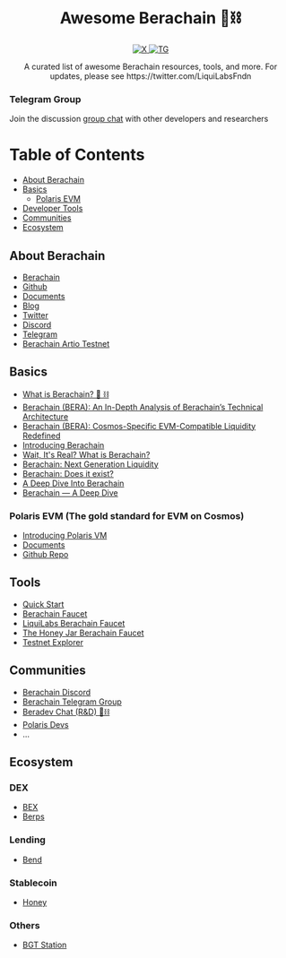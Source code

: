 <div align="center">
  <h1 align="center">Awesome Berachain 🐻⛓️</h1>
  <p align="center">
    <a href="https://twitter.com/LiquiLabsFndn">
      <img alt="X" src="https://img.shields.io/badge/X-000000?style=for-the-badge&logo=x&logoColor=white">
    </a>
    <a href="https://t.me/+VBorjXJKs_U3NjVl">
      <img alt="TG" src="https://img.shields.io/badge/Telegram-2CA5E0?style=for-the-badge&logo=telegram&logoColor=white">
    </a>
  </p>

  <p align="center"> A curated list of awesome Berachain resources, tools, and more. For updates, please see https://twitter.com/LiquiLabsFndn </p>
</div>

### Telegram Group
Join the discussion [group chat](https://t.me/+VBorjXJKs_U3NjVl) with other developers and researchers


Table of Contents
=================

* [About Berachain](#about-berachain)
* [Basics](#basics)
  * [Polaris EVM](#polaris-evm-the-gold-standard-for-evm-on-cosmos)
* [Developer Tools](#tools)
* [Communities](#communities)
* [Ecosystem](#ecosystem)


## About Berachain

- [Berachain](https://www.berachain.com/)
- [Github](https://github.com/berachain)
- [Documents](https://docs.berachain.com/)
- [Blog](https://medium.com/berachain-foundation)
- [Twitter](https://twitter.com/berachain)
- [Discord](https://discord.com/invite/berachain)
- [Telegram](https://t.me/BerachainPortal)
- [Berachain Artio Testnet
](https://artio.faucet.berachain.com/#dapps)


## Basics

- [What is Berachain? 🐻 ⛓️](https://docs.berachain.com/learn/#what-is-berachain)
- [Berachain (BERA): An In-Depth Analysis of Berachain’s Technical Architecture
](https://daic.capital/blog/Berachain-BERA-An-In-Depth-Analysis-of-Berachain-s-Technical-Architecture-5d6134b919a649cbaa138af3adc64c6a)
- [Berachain (BERA): Cosmos-Specific EVM-Compatible Liquidity Redefined](https://daic.capital/blog/Berachain-BERA-Cosmos-Specific-EVM-Compatible-Liquidity-Redefined-ad2ea4f93dc84499a52aaaeb14a2a070)
- [Introducing Berachain](https://medium.com/a41-ventures/research-introducing-berachain-901315f5bad6)
- [Wait, It's Real? What is Berachain?](https://mirror.xyz/0x524f1E4B8E21558B3c42650f39E65d2041466F02/emtTFiTwKHm8PYtBL1NF-J1DsVrY-yi1Vs3vb4sHY6M)
- [Berachain: Next Generation Liquidity](https://research.nansen.ai/articles/berachain-next-generation-liquidity)
- [Berachain: Does it exist?](https://medium.com/imperator-guide/berachain-does-it-exist-5b88317b5203)
- [A Deep Dive Into Berachain](https://en.foresightnews.pro/a-deep-dive-into-berachain/)
- [Berachain — A Deep Dive](https://medium.com/coinmonks/berachain-a-deep-dive-3c840de5a09a)

### Polaris EVM (The gold standard for EVM on Cosmos)

  - [Introducing Polaris VM](https://medium.com/berachain-foundation/introducing-polaris-vm-2a0b77d777f8)
  - [Documents](https://polaris.berachain.dev/docs)
  - [Github Repo](https://github.com/berachain/polaris)

## Tools
- [Quick Start](https://docs.berachain.com/developers/)
- [Berachain Faucet](https://artio.faucet.berachain.com/#dapps)
- [LiquiLabs Berachain Faucet](https://berafaucet.com/)
- [The Honey Jar Berachain Faucet](https://faucet.0xhoneyjar.xyz/)
- [Testnet Explorer](https://artio.beratrail.io/)

## Communities
- [Berachain Discord](https://discord.com/invite/berachain)
- [Berachain Telegram Group](https://t.me/BerachainPortal)
- [Beradev Chat (R&D) 🐻⛓️](https://t.me/+I6ryFWdizgI3MDY1)
- [Polaris Devs](https://t.me/polaris_devs)
- ...

## Ecosystem

### DEX

- [BEX](https://artio.bex.berachain.com/)
- [Berps](https://artio.berps.berachain.com/)
  
### Lending

- [Bend](https://artio.bend.berachain.com/)

### Stablecoin

- [Honey](https://artio.honey.berachain.com/)

### Others

- [BGT Station](https://artio.station.berachain.com/)


